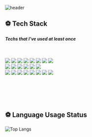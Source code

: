 
<!-- ![slice](https://capsule-render.vercel.app/api?type=slice&color=75BDE0&fontSize=50&height=170&text=myungyi0314&fontAlign=70&rotate=10&fontAlignY=25)
![header](https://capsule-render.vercel.app/api?type=wave&color=75BDE0&height=300&section=header&text=myungyi0314&fontSize=90) 
https://github.com/kyechan99/capsule-render/blob/master/README.md
-->
![header](https://capsule-render.vercel.app/api?type=waving&color=FFA883&height=250&section=header&text=myungyi0314%20github&fontSize=50&animation=fadeIn&fontAlignY=38&descAlignY=51&descAlign=62)

<!-- **myungtech/myungtech** is a ✨ _special_ ✨ repository because its `README.md` (this file) appears on your GitHub profile.
Here are some ideas to get you started:
- 🔭 I’m currently working on ...
- 🌱 I’m currently learning ...
- 👯 I’m looking to collaborate on ...
- 🤔 I’m looking for help with ...
- 💬 Ask me about ...
- 📫 How to reach me: ...
- 😄 Pronouns: ...
- ⚡ Fun fact: ... -->


<h2 align="left">⚽ Tech Stack </h2>
<h5 align="left"> Techs that I've used at least once </h5>

<br>
<p align="left">
<img src="https://img.shields.io/badge/Java-007396?logo=Java&logoColor=white"/>
<img src="https://img.shields.io/badge/Python-blue?logo=Python&logoColor=white"/>
  <img src="https://img.shields.io/badge/HTML-E34F26?logo=HTML5&logoColor=white"/>
 <img src="https://img.shields.io/badge/CSS-1572B6?logo=CSS3&logoColor=white"/>
<img src="https://img.shields.io/badge/JavaScript-F7DF1E?logo=Javascript&logoColor=black"/>
 
<img src="https://img.shields.io/badge/AndroidStudio-3DDC84?logo=Android+studio&logoColor=white"/>	
<img src="https://img.shields.io/badge/Vue.js-4FC08D?logo=Vue.js&logoColor=white"/>	
<img src="https://img.shields.io/badge/Spring-6DB33F?logo=Spring&logoColor=white"/>
<br>

 <img src="https://img.shields.io/badge/Firebase-FFCA28?logo=Firebase&logoColor=white"/>
 <img src="https://img.shields.io/badge/Oracle-F80000?logo=Oracle&logoColor=white"/>
 <img src="https://img.shields.io/badge/Linux-FCC624?logo=Linux&logoColor=black"/>
 <img src="https://img.shields.io/badge/AdobeXD-FF61F6?logo=Adobe+XD&logoColor=black"/>
 <img src="https://img.shields.io/badge/Adidas-000000?logo=Adidas"/>	
 <img src="https://img.shields.io/badge/Amazon-FF9900?logo=Amazon&logoColor=black"/>	
 <br>
<img src="https://img.shields.io/badge/HTML-E34F26?logo=HTML5&logoColor=white"/>
 <img src="https://img.shields.io/badge/CSS-1572B6?logo=CSS3&logoColor=white"/>
 <img src="https://img.shields.io/badge/Firebase-FFCA28?logo=Firebase&logoColor=white"/>
 <img src="https://img.shields.io/badge/Oracle-F80000?logo=Oracle&logoColor=white"/>
 <img src="https://img.shields.io/badge/Linux-FCC624?logo=Linux&logoColor=black"/>
 <img src="https://img.shields.io/badge/AdobeXD-FF61F6?logo=Adobe+XD&logoColor=black"/>
 <img src="https://img.shields.io/badge/Adidas-000000?logo=Adidas"/>	
 <img src="https://img.shields.io/badge/Amazon-FF9900?logo=Amazon&logoColor=black"/>	
</p>
<br>
<br>

<!-- <p align="left">
<a href="#">
<img alt="Python" src="https://img.shields.io/badge/python%20-%2314354C.svg?style=for-the-badge&logo=python&logoColor=white"/></a> &nbsp;
<a href="#">
<img src="https://img.shields.io/badge/-Java-F6F6F6?style=for-the-badge&logo=java&logoColor=003399" /></a> &nbsp;
<a href="#">
<img src="https://img.shields.io/badge/-Spring-6DB33F?style=for-the-badge&logo=spring&logoColor=white" /></a> &nbsp;
<a href="#">
<img alt="JavaScript" src="https://img.shields.io/badge/javascript%20-%23323330.svg?&style=for-the-badge&logo=javascript&logoColor=%23F7DF1E"/></a> <br>
<a href="#">
<img src="https://img.shields.io/badge/vue.js%20-%2335495e.svg?style=for-the-badge&logo=vue.js&logoColor=%234FC08D" /></a> &nbsp;
<a href="#">
<img src="https://img.shields.io/badge/-ElasticSearch-005571?style=for-the-badge&logo=elasticsearch&logoColor=white" /></a> &nbsp;
<a href="#">
<img src="https://img.shields.io/badge/-Oracle-F80000?style=for-the-badge&logo=oracle&logoColor=white" /></a> &nbsp;
<a href="#">
<img src="https://img.shields.io/badge/node.js-white?style=for-the-badge&logo=node.js" /></a> &nbsp;
<a href="#">
<img src="https://img.shields.io/badge/express.js%20-%2335495e.svg?style=for-the-badge&logo=express.js" /></a> &nbsp;
<a href="#">
<img src="https://img.shields.io/badge/-mysql-lightblue?style=for-the-badge&logo=mysql&logoColor=blue"/></a> &nbsp;
</p> -->

<br>
<br>
<h2 align="left">⚽  Language Usage Status </h2> 

![Top Langs](https://github-readme-stats.aemiej.vercel.app/api/top-langs/?username=myungyi0314&layout=compact&show_icons=true&hide_border=true&private=true)



<!-- https://github.com/anuraghazra/github-readme-stats
<br>
<br>
## Contact 📩 

<a href="wlsaud1992@gmail.com">
<img src=https://img.shields.io/badge/Gmail-d14836?style=for-the-badge&logo=Gmail&logoColor=white&link=mailto:hijongwook@gmail.com />
</a>
 -->
